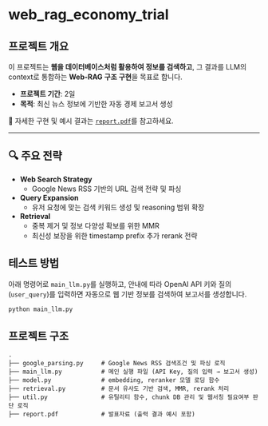 # web_rag_economy_trial

## 프로젝트 개요

이 프로젝트는 **웹을 데이터베이스처럼 활용하여 정보를 검색하고**, 그 결과를 LLM의 context로 통합하는 **Web-RAG 구조 구현**을 목표로 합니다.

- **프로젝트 기간**: 2일
- **목적**: 최신 뉴스 정보에 기반한 자동 경제 보고서 생성

📎 자세한 구현 및 예시 결과는 [`report.pdf`](report.pdf)를 참고하세요.

---

## 🔍 주요 전략

- **Web Search Strategy**
  - Google News RSS 기반의 URL 검색 전략 및 파싱
- **Query Expansion**
  - 유저 요청에 맞는 검색 키워드 생성 및 reasoning 범위 확장
- **Retrieval**
  - 중복 제거 및 정보 다양성 확보를 위한 MMR
  - 최신성 보장을 위한 timestamp prefix 추가 rerank 전략

## 테스트 방법

아래 명령어로 `main_llm.py`를 실행하고, 안내에 따라 OpenAI API 키와 질의(`user_query`)를 입력하면 자동으로 웹 기반 정보를 검색하여 보고서를 생성합니다.

```bash
python main_llm.py
```

## 프로젝트 구조

```text
.
├── google_parsing.py     # Google News RSS 검색조건 및 파싱 로직
├── main_llm.py           # 메인 실행 파일 (API Key, 질의 입력 → 보고서 생성)
├── model.py              # embedding, reranker 모델 로딩 함수
├── retrieval.py          # 문서 유사도 기반 검색, MMR, rerank 처리
├── util.py               # 유틸리티 함수, chunk DB 관리 및 웹서칭 필요여부 판단 로직
├── report.pdf            # 발표자료 (출력 결과 예시 포함)